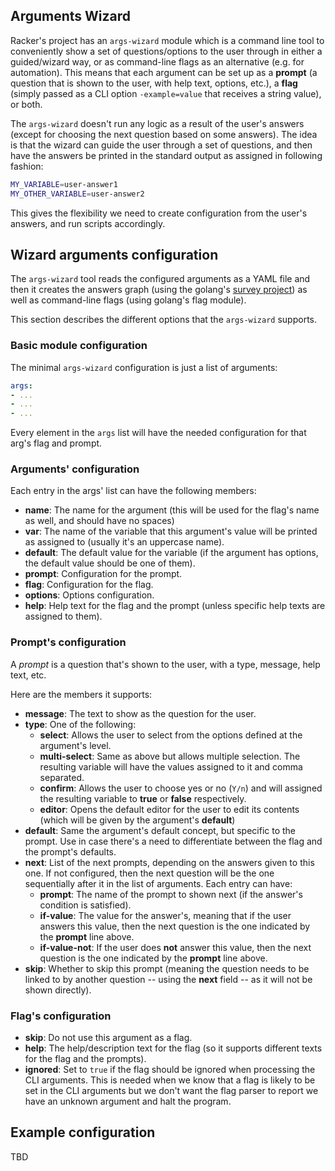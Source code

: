## Arguments Wizard

Racker's project has an `args-wizard` module which is a command line tool to conveniently show a set of questions/options to the user through in either a guided/wizard way, or as command-line flags as an alternative (e.g. for automation).
This means that each argument can be set up as a **prompt** (a question that is shown to the user, with help text, options, etc.), a **flag** (simply passed as a CLI option `-example=value` that receives a string value), or both.

The `args-wizard` doesn't run any logic as a result of the user's answers (except for choosing the next question based on some answers). The idea is that the wizard can guide the user through a set of questions, and then have the answers be printed in the standard output as assigned in following fashion:

```bash
MY_VARIABLE=user-answer1
MY_OTHER_VARIABLE=user-answer2
```

This gives the flexibility we need to create configuration from the user's answers, and run scripts accordingly.

## Wizard arguments configuration

The `args-wizard` tool reads the configured arguments as a YAML file and then it creates the answers graph (using the golang's [survey project](https://github.com/AlecAivazis/survey)) as well as command-line flags (using golang's flag module).

This section describes the different options that the `args-wizard` supports.

### Basic module configuration

The minimal `args-wizard` configuration is just a list of arguments:

```yaml
args:
- ...
- ...
- ...
```

Every element in the `args` list will have the needed configuration for that arg's flag and prompt.

### Arguments' configuration

Each entry in the args' list can have the following members:

  * **name**: The name for the argument (this will be used for the flag's name as well, and should have no spaces)
  * **var**: The name of the variable that this argument's value will be printed as assigned to (usually it's an uppercase name).
  * **default**: The default value for the variable (if the argument has options, the default value should be one of them).
  * **prompt**: Configuration for the prompt.
  * **flag**: Configuration for the flag.
  * **options**: Options configuration.
  * **help**: Help text for the flag and the prompt (unless specific help texts are assigned to them).

### Prompt's configuration

A *prompt* is a question that's shown to the user, with a type, message, help text, etc.

Here are the members it supports:

  * **message**: The text to show as the question for the user.
  * **type**: One of the following:
    * **select**: Allows the user to select from the options defined at the argument's level.
    * **multi-select**: Same as above but allows multiple selection. The resulting variable will have the values assigned to it and comma separated.
    * **confirm**: Allows the user to choose yes or no (`Y/n`) and will assigned the resulting variable to **true** or **false** respectively.
    * **editor**: Opens the default editor for the user to edit its contents (which will be given by the argument's **default**)
  * **default**: Same the argument's default concept, but specific to the prompt. Use in case there's a need to differentiate between the flag and the prompt's defaults.
  * **next**: List of the next prompts, depending on the answers given to this one. If not configured, then the next question will be the one sequentially after it in the list of arguments. Each entry can have:
    * **prompt**: The name of the prompt to shown next (if the answer's condition is satisfied).
    * **if-value**: The value for the answer's, meaning that if the user answers this value, then the next question is the one indicated by the **prompt** line above.
    * **if-value-not**: If the user does **not** answer this value, then the next question is the one indicated by the **prompt** line above.
  * **skip**: Whether to skip this prompt (meaning the question needs to be linked to by another question -- using the **next** field -- as it will not be shown directly).

### Flag's configuration

  * **skip**: Do not use this argument as a flag.
  * **help**: The help/description text for the flag (so it supports different texts for the flag and the prompts).
  * **ignored**: Set to `true` if the flag should be ignored when processing the CLI arguments. This is needed when we know that a flag is likely to be set in the CLI arguments but we don't want the flag parser to report we have an unknown argument and halt the program.

## Example configuration

TBD
